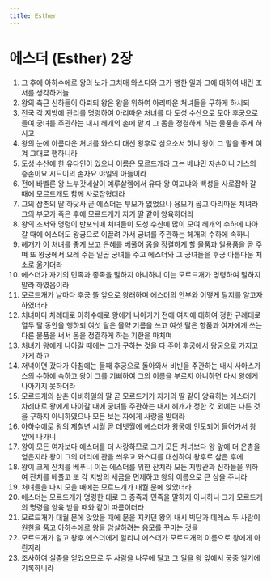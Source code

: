 ```yaml
---
title: Esther
---
```


# 에스더 (Esther) 2장
1. 그 후에 아하수에로 왕의 노가 그치매 와스디와 그가 행한 일과 그에 대하여 내린 조서를 생각하거늘
1. 왕의 측근 신하들이 아뢰되 왕은 왕을 위하여 아리따운 처녀들을 구하게 하시되
1. 전국 각 지방에 관리를 명령하여 아리따운 처녀를 다 도성 수산으로 모아 후궁으로 들여 궁녀를 주관하는 내시 헤개의 손에 맡겨 그 몸을 정결하게 하는 물품을 주게 하시고
1. 왕의 눈에 아름다운 처녀를 와스디 대신 왕후로 삼으소서 하니 왕이 그 말을 좋게 여겨 그대로 행하니라
1. 도성 수산에 한 유다인이 있으니 이름은 모르드개라 그는 베냐민 자손이니 기스의 증손이요 시므이의 손자요 야일의 아들이라
1. 전에 바벨론 왕 느부갓네살이 예루살렘에서 유다 왕 여고냐와 백성을 사로잡아 갈 때에 모르드개도 함께 사로잡혔더라
1. 그의 삼촌의 딸 하닷사 곧 에스더는 부모가 없었으나 용모가 곱고 아리따운 처녀라 그의 부모가 죽은 후에 모르드개가 자기 딸 같이 양육하더라
1. 왕의 조서와 명령이 반포되매 처녀들이 도성 수산에 많이 모여 헤개의 수하에 나아갈 때에 에스더도 왕궁으로 이끌려 가서 궁녀를 주관하는 헤개의 수하에 속하니
1. 헤개가 이 처녀를 좋게 보고 은혜를 베풀어 몸을 정결하게 할 물품과 일용품을 곧 주며 또 왕궁에서 으레 주는 일곱 궁녀를 주고 에스더와 그 궁녀들을 후궁 아름다운 처소로 옮기더라
1. 에스더가 자기의 민족과 종족을 말하지 아니하니 이는 모르드개가 명령하여 말하지 말라 하였음이라
1. 모르드개가 날마다 후궁 뜰 앞으로 왕래하며 에스더의 안부와 어떻게 될지를 알고자 하였더라
1. 처녀마다 차례대로 아하수에로 왕에게 나아가기 전에 여자에 대하여 정한 규례대로 열두 달 동안을 행하되 여섯 달은 몰약 기름을 쓰고 여섯 달은 향품과 여자에게 쓰는 다른 물품을 써서 몸을 정결하게 하는 기한을 마치며
1. 처녀가 왕에게 나아갈 때에는 그가 구하는 것을 다 주어 후궁에서 왕궁으로 가지고 가게 하고
1. 저녁이면 갔다가 아침에는 둘째 후궁으로 돌아와서 비빈을 주관하는 내시 사아스가스의 수하에 속하고 왕이 그를 기뻐하여 그의 이름을 부르지 아니하면 다시 왕에게 나아가지 못하더라
1. 모르드개의 삼촌 아비하일의 딸 곧 모르드개가 자기의 딸 같이 양육하는 에스더가 차례대로 왕에게 나아갈 때에 궁녀를 주관하는 내시 헤개가 정한 것 외에는 다른 것을 구하지 아니하였으나 모든 보는 자에게 사랑을 받더라
1. 아하수에로 왕의 제칠년 시월 곧 데벳월에 에스더가 왕궁에 인도되어 들어가서 왕 앞에 나가니
1. 왕이 모든 여자보다 에스더를 더 사랑하므로 그가 모든 처녀보다 왕 앞에 더 은총을 얻은지라 왕이 그의 머리에 관을 씌우고 와스디를 대신하여 왕후로 삼은 후에
1. 왕이 크게 잔치를 베푸니 이는 에스더를 위한 잔치라 모든 지방관과 신하들을 위하여 잔치를 베풀고 또 각 지방의 세금을 면제하고 왕의 이름으로 큰 상을 주니라
1. 처녀들을 다시 모을 때에는 모르드개가 대궐 문에 앉았더라
1. 에스더는 모르드개가 명령한 대로 그 종족과 민족을 말하지 아니하니 그가 모르드개의 명령을 양육 받을 때와 같이 따름이더라
1. 모르드개가 대궐 문에 앉았을 때에 문을 지키던 왕의 내시 빅단과 데레스 두 사람이 원한을 품고 아하수에로 왕을 암살하려는 음모를 꾸미는 것을
1. 모르드개가 알고 왕후 에스더에게 알리니 에스더가 모르드개의 이름으로 왕에게 아뢴지라
1. 조사하여 실증을 얻었으므로 두 사람을 나무에 달고 그 일을 왕 앞에서 궁중 일기에 기록하니라